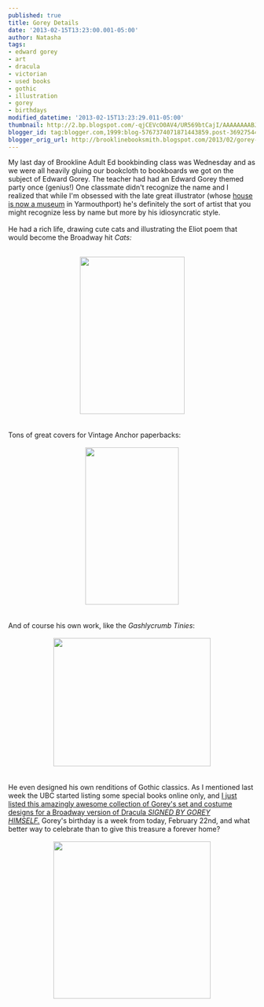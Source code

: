 ```yaml
---
published: true
title: Gorey Details
date: '2013-02-15T13:23:00.001-05:00'
author: Natasha
tags:
- edward gorey
- art
- dracula
- victorian
- used books
- gothic
- illustration
- gorey
- birthdays
modified_datetime: '2013-02-15T13:23:29.011-05:00'
thumbnail: http://2.bp.blogspot.com/-qjCEVcO0AV4/UR569btCajI/AAAAAAAABJE/waIy_FGkj-o/s72-c/Old-Possums-Book-Practical-Cats-Eliot.jpg
blogger_id: tag:blogger.com,1999:blog-5767374071871443859.post-3692754421549820234
blogger_orig_url: http://brooklinebooksmith.blogspot.com/2013/02/gorey-details.html
---
```


My last day of Brookline Adult Ed bookbinding class was Wednesday and as we were all heavily gluing our bookcloth to bookboards we got on the subject of Edward Gorey. The teacher had had an Edward Gorey themed party once (genius!) One classmate didn't recognize the name and I realized that while I'm obsessed with the late great illustrator (whose <a href="http://www.edwardgorey.com/gorey-house-location-and-hours.html">house is now a museum</a> in Yarmouthport) he's definitely the sort of artist that you might recognize less by name but more by his idiosyncratic style.<br /><br />He had a rich life, drawing cute cats and illustrating the Eliot poem that would become the Broadway hit <i>Cats:</i><br /><br /><div class="separator" style="clear: both; text-align: center;"><a href="http://2.bp.blogspot.com/-qjCEVcO0AV4/UR569btCajI/AAAAAAAABJE/waIy_FGkj-o/s1600/Old-Possums-Book-Practical-Cats-Eliot.jpg" imageanchor="1" style="margin-left: 1em; margin-right: 1em;"><img border="0" height="320" src="http://2.bp.blogspot.com/-qjCEVcO0AV4/UR569btCajI/AAAAAAAABJE/waIy_FGkj-o/s320/Old-Possums-Book-Practical-Cats-Eliot.jpg" width="213" /></a></div><br /><br />Tons of great covers for Vintage Anchor paperbacks:<br /><br /><div class="separator" style="clear: both; text-align: center;"><a href="http://2.bp.blogspot.com/-lB1oGCQj4MI/UR56IGtn1PI/AAAAAAAABI8/jbiUr4XOh1w/s1600/dostoevsky.jpg" imageanchor="1" style="margin-left: 1em; margin-right: 1em;"><img border="0" height="320" src="http://2.bp.blogspot.com/-lB1oGCQj4MI/UR56IGtn1PI/AAAAAAAABI8/jbiUr4XOh1w/s320/dostoevsky.jpg" width="190" /></a></div><br /><br />And of course his own work, like the <i>Gashlycrumb Tinies</i>:<br /><br /><div class="separator" style="clear: both; text-align: center;"><a href="http://1.bp.blogspot.com/-gB79XflxZ5s/UR55K9uBedI/AAAAAAAABI0/PeLfYbZ196Q/s1600/neville.jpg" imageanchor="1" style="margin-left: 1em; margin-right: 1em;"><img border="0" height="261" src="http://1.bp.blogspot.com/-gB79XflxZ5s/UR55K9uBedI/AAAAAAAABI0/PeLfYbZ196Q/s320/neville.jpg" width="320" /></a></div><br /><br />He even designed his own renditions of Gothic classics. As I mentioned last week the UBC started listing some special books online only, and <a href="http://www.ebay.com/itm/Edward-Goreys-Toy-Theatre-Dracula-/190798502270?pt=Antiquarian_Collectible&amp;hash=item2c6c7a197e">I just listed this amazingly awesome collection of Gorey's set and costume designs for a Broadway version of Dracula <i>SIGNED BY GOREY HIMSELF.</i></a>&nbsp;Gorey's birthday is a week from today, February 22nd, and what better way to celebrate than to give this treasure a forever home?<br /><br /><div class="separator" style="clear: both; text-align: center;"><a href="http://1.bp.blogspot.com/-G3UOit_mp80/UR58dwyjNsI/AAAAAAAABJc/2LgQdoQzsMo/s1600/goreycollage.jpg" imageanchor="1" style="margin-left: 1em; margin-right: 1em;"><img border="0" height="320" src="http://1.bp.blogspot.com/-G3UOit_mp80/UR58dwyjNsI/AAAAAAAABJc/2LgQdoQzsMo/s320/goreycollage.jpg" width="320" /></a></div><br /><br />